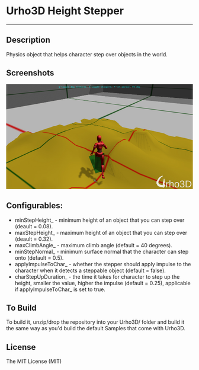 # Urho3D Height Stepper
-----------------------------------------------------------------------------------

Description
-----------------------------------------------------------------------------------
Physics object that helps character step over objects in the world.


Screenshots
-----------------------------------------------------------------------------------
![alt tag](https://github.com/Lumak/Urho3D-Height-Stepper/blob/master/screenshot/stepper.jpg)


Configurables:
-----------------------------------------------------------------------------------
* minStepHeight_ - minimum height of an object that you can step over (deault = 0.08).
* maxStepHeight_ - maximum height of an object that you can step over (deault = 0.32).
* maxClimbAngle_ - maximum climb angle (default = 40 degrees).
* minStepNormal_ - minimum surface normal that the character can step onto (default = 0.5).
* applyImpulseToChar_ - whether the stepper should apply impulse to the character when it detects a steppable object (default = false).
* charStepUpDuration_ - the time it takes for character to step up the height, smaller the value, higher the impulse (default = 0.25), applicable if applyImpulseToChar_ is set to true.

To Build
-----------------------------------------------------------------------------------
To build it, unzip/drop the repository into your Urho3D/ folder and build it the same way as you'd build the default Samples that come with Urho3D.

License
-----------------------------------------------------------------------------------
The MIT License (MIT)







